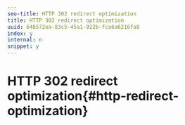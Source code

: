```yaml
---
seo-title: HTTP 302 redirect optimization
title: HTTP 302 redirect optimization
uuid: 648572ea-83c5-45a1-922b-fca6a6216fa8
index: y
internal: n
snippet: y
---
```


# HTTP 302 redirect optimization{#http-redirect-optimization}

